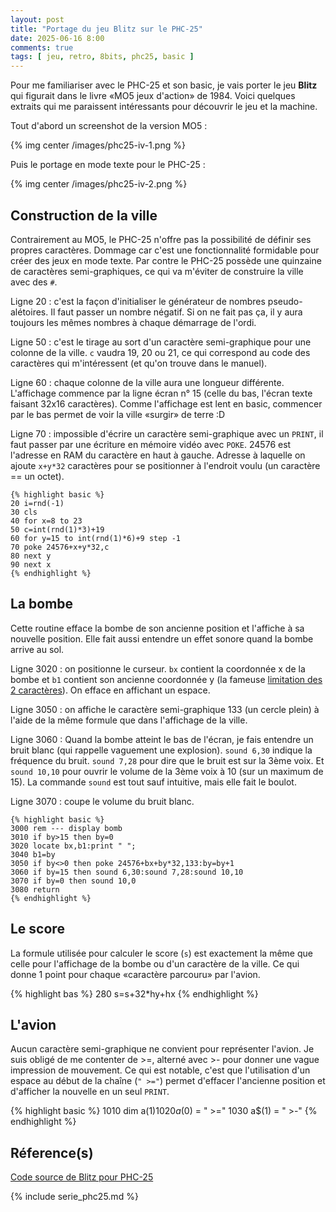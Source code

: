 ```yaml
---
layout: post
title: "Portage du jeu Blitz sur le PHC-25"
date: 2025-06-16 8:00
comments: true
tags: [ jeu, retro, 8bits, phc25, basic ]
---
```


Pour me familiariser avec le PHC-25 et son basic, je vais porter le jeu **Blitz**
qui figurait dans le livre «MO5 jeux d'action» de 1984. Voici quelques extraits
qui me paraissent intéressants pour découvrir le jeu et la machine.

<!-- more -->

Tout d'abord un screenshot de la version MO5 :

{% img center /images/phc25-iv-1.png %}

Puis le portage en mode texte pour le PHC-25 :

{% img center /images/phc25-iv-2.png %}

## Construction de la ville

Contrairement au MO5, le PHC-25 n'offre pas la possibilité de définir ses
propres caractères. Dommage car c'est une fonctionnalité formidable pour créer
des jeux en mode texte. Par contre le PHC-25 possède une quinzaine de caractères
semi-graphiques, ce qui va m'éviter de construire la ville avec des `#`.

Ligne 20 : c'est la façon d'initialiser le générateur de nombres pseudo-alétoires.
Il faut passer un nombre négatif. Si on ne fait pas ça, il y aura toujours les
mêmes nombres à chaque démarrage de l'ordi.

Ligne 50 : c'est le tirage au sort d'un caractère semi-graphique pour une
colonne de la ville. `c` vaudra 19, 20 ou 21, ce qui correspond au code des
caractères qui m'intéressent (et qu'on trouve dans le manuel).

Ligne 60 : chaque colonne de la ville aura une longueur différente. L'affichage
commence par la ligne écran n° 15 (celle du bas, l'écran texte faisant 32x16 caractères).
Comme l'affichage est lent en basic, commencer par le bas permet de voir la
ville «surgir» de terre :D

Ligne 70 : impossible d'écrire un caractère semi-graphique avec un `PRINT`, il
faut passer par une écriture en mémoire vidéo avec `POKE`. 24576 est l'adresse
en RAM du caractère en haut à gauche. Adresse à laquelle on ajoute `x+y*32` caractères
pour se positionner à l'endroit voulu (un caractère == un octet).

    {% highlight basic %}
    20 i=rnd(-1)
    30 cls
    40 for x=8 to 23
    50 c=int(rnd(1)*3)+19
    60 for y=15 to int(rnd(1)*6)+9 step -1
    70 poke 24576+x+y*32,c
    80 next y
    90 next x
    {% endhighlight %}

## La bombe

Cette routine efface la bombe de son ancienne position et l'affiche à sa nouvelle position. Elle
fait aussi entendre un effet sonore quand la bombe arrive au sol.

Ligne 3020 : on positionne le curseur. `bx` contient la coordonnée x de la bombe et
`b1` contient son ancienne coordonnée y (la fameuse [limitation des 2 caractères](/blog/2025/06/14/phc25-III/)).
On efface en affichant un espace.

Ligne 3050 : on affiche le caractère semi-graphique 133 (un cercle plein)
à l'aide de la même formule que dans l'affichage de la ville.

Ligne 3060 : Quand la bombe atteint le bas de l'écran, je fais entendre un bruit
blanc (qui rappelle vaguement une explosion). `sound 6,30` indique la fréquence du bruit.
`sound 7,28` pour dire que le bruit est sur la 3ème voix. Et `sound 10,10` pour ouvrir le volume de la 3ème voix à 10 (sur un
maximum de 15). La commande `sound` est tout sauf intuitive, mais elle fait le boulot.

Ligne 3070 : coupe le volume du bruit blanc.

    {% highlight basic %}
    3000 rem --- display bomb
    3010 if by>15 then by=0
    3020 locate bx,b1:print " ";
    3040 b1=by
    3050 if by<>0 then poke 24576+bx+by*32,133:by=by+1
    3060 if by=15 then sound 6,30:sound 7,28:sound 10,10
    3070 if by=0 then sound 10,0
    3080 return
    {% endhighlight %}

## Le score

La formule utilisée pour calculer le score (`s`) est exactement la même que celle pour
l'affichage de la bombe ou d'un caractère de la ville. Ce qui donne 1 point pour
chaque «caractère parcouru» par l'avion.

{% highlight bas %}
280 s=s+32*hy+hx
{% endhighlight %}

## L'avion

Aucun caractère semi-graphique ne convient pour représenter l'avion. Je suis
obligé de me contenter de >=, alterné avec >- pour donner une vague
impression de mouvement. Ce qui est notable, c'est que l'utilisation d'un
espace au début de la chaîne (`" >="`) permet d'effacer l'ancienne position et
d'afficher la nouvelle en un seul `PRINT`.

{% highlight basic %}
1010 dim a$(1)
1020 a$(0) = " >="
1030 a$(1) = " >-"
{% endhighlight %}

## Réference(s)

[Code source de Blitz pour PHC-25](https://github.com/lkdjiin/PHC-25/blob/main/basic/blitz.bas)

{% include serie_phc25.md %}
